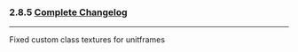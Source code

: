 ### 2.8.5 [Complete Changelog](https://github.com/eltreum0/eltruism/blob/main/Changelog.md)
___
Fixed custom class textures for unitframes
